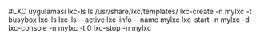 #LXC uygulamasi
lxc-ls
ls /usr/share/lxc/templates/
lxc-create -n mylxc -t busybox
lxc-ls
lxc-ls --active
lxc-info --name mylxc
lxc-start -n mylxc -d
lxc-console -n mylxc -t 0
lxc-stop -n mylxc
